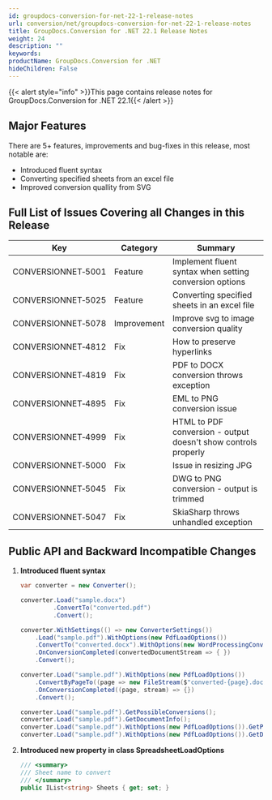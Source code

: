```yaml
---
id: groupdocs-conversion-for-net-22-1-release-notes
url: conversion/net/groupdocs-conversion-for-net-22-1-release-notes
title: GroupDocs.Conversion for .NET 22.1 Release Notes
weight: 24
description: ""
keywords: 
productName: GroupDocs.Conversion for .NET
hideChildren: False
---
```

{{< alert style="info" >}}This page contains release notes for GroupDocs.Conversion for .NET 22.1{{< /alert >}}

## Major Features

There are 5+ features, improvements and bug-fixes in this release, most notable are:

*   Introduced fluent syntax
*   Converting specified sheets from an excel file
*   Improved conversion quallity from SVG

## Full List of Issues Covering all Changes in this Release


| Key | Category | Summary |
| --- | --- | --- |
| CONVERSIONNET&#8209;5001 | Feature | Implement fluent syntax when setting conversion options |
| CONVERSIONNET&#8209;5025 | Feature | Converting specified sheets in an excel file |
| CONVERSIONNET&#8209;5078 | Improvement | Improve svg to image conversion quality |
| CONVERSIONNET&#8209;4812 | Fix | How to preserve hyperlinks |
| CONVERSIONNET&#8209;4819 | Fix | PDF to DOCX conversion throws exception |
| CONVERSIONNET&#8209;4895 | Fix | EML to PNG conversion issue |
| CONVERSIONNET&#8209;4999 | Fix | HTML to PDF conversion - output doesn't show controls properly |
| CONVERSIONNET&#8209;5000 | Fix | Issue in resizing JPG |
| CONVERSIONNET&#8209;5045 | Fix | DWG to PNG conversion - output is trimmed |
| CONVERSIONNET&#8209;5047 | Fix | SkiaSharp throws unhandled exception |


## Public API and Backward Incompatible Changes

1.  **Introduced fluent syntax**
    
    ```csharp
    var converter = new Converter();

    converter.Load("sample.docx")
             .ConvertTo("converted.pdf")
             .Convert();
    
    converter.WithSettings(() => new ConverterSettings())
        .Load("sample.pdf").WithOptions(new PdfLoadOptions())
        .ConvertTo("converted.docx").WithOptions(new WordProcessingConvertOptions())
        .OnConversionCompleted(convertedDocumentStream => { })
        .Convert();
    
    converter.Load("sample.pdf").WithOptions(new PdfLoadOptions())
        .ConvertByPageTo((page => new FileStream($"converted-{page}.docx", FileMode.Create))).WithOptions(new WordProcessingConvertOptions())
        .OnConversionCompleted((page, stream) => {})
        .Convert();
    
    converter.Load("sample.pdf").GetPossibleConversions();
    converter.Load("sample.pdf").GetDocumentInfo();
    converter.Load("sample.pdf").WithOptions(new PdfLoadOptions()).GetPossibleConversions();
    converter.Load("sample.pdf").WithOptions(new PdfLoadOptions()).GetDocumentInfo();
    ```

2.  **Introduced new property in class SpreadsheetLoadOptions**
    
    ```csharp
    /// <summary>
    /// Sheet name to convert
    /// </summary>
    public IList<string> Sheets { get; set; }
    ```
